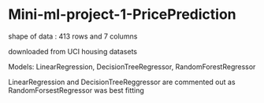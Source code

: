 # Mini-ml-project-1-PricePrediction
shape of data : 413 rows and 7 columns

downloaded from UCI housing datasets

Models: LinearRegression, DecisionTreeRegressor, RandomForestRegressor

LinearRegression and DecisionTreeReggressor are commented out as RandomForsestRegressor was best fitting
